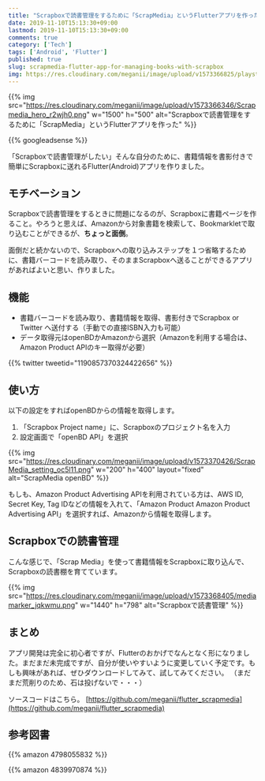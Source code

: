 ```yaml
---
title: "Scrapboxで読書管理をするために「ScrapMedia」というFlutterアプリを作った"
date: 2019-11-10T15:13:30+09:00
lastmod: 2019-11-10T15:13:30+09:00
comments: true
category: ['Tech']
tags: ['Android', 'Flutter']
published: true
slug: scrapmedia-flutter-app-for-managing-books-with-scrapbox
img: https://res.cloudinary.com/meganii/image/upload/v1573366825/playstore_icon_dz92ux.png
---
```


{{% img src="https://res.cloudinary.com/meganii/image/upload/v1573366346/Scrapmedia_hero_r2wjh0.png" w="1500" h="500" alt="Scrapboxで読書管理をするために「ScrapMedia」というFlutterアプリを作った" %}}


<!--more-->
{{% googleadsense %}}


「Scrapboxで読書管理がしたい」そんな自分のために、書籍情報を書影付きで簡単にScrapboxに送れるFlutter(Android)アプリを作りました。


## モチベーション

Scrapboxで読書管理をするときに問題になるのが、Scrapboxに書籍ページを作ること。やろうと思えば、Amazonから対象書籍を検索して、Bookmarkletで取り込むことができるが、**ちょっと面倒**。

面倒だと続かないので、Scrapboxへの取り込みステップを１つ省略するために、書籍バーコードを読み取り、そのままScrapboxへ送ることができるアプリがあればよいと思い、作りました。


## 機能

- 書籍バーコードを読み取り、書籍情報を取得、書影付きでScrapbox or Twitter へ送付する（手動での直接ISBN入力も可能）
- データ取得元はopenBDかAmazonから選択（Amazonを利用する場合は、Amazon Product APIのキー取得が必要）

{{% twitter tweetid="1190857370324422656" %}}


## 使い方

以下の設定をすればopenBDからの情報を取得します。

1. 「Scrapbox Project name」に、Scrapboxのプロジェクト名を入力
2. 設定画面で「openBD API」を選択

{{% img src="https://res.cloudinary.com/meganii/image/upload/v1573370426/ScrapMedia_setting_oc5l11.png" w="200" h="400" layout="fixed" alt="ScrapMedia openBD" %}}

もしも、Amazon Product Advertising APIを利用されている方は、AWS ID, Secret Key, Tag IDなどの情報を入れて、「Amazon Product Amazon Product Advertising API」を選択すれば、Amazonから情報を取得します。

## Scrapboxでの読書管理


こんな感じで、「Scrap Media」を使って書籍情報をScrapboxに取り込んで、Scrapboxの読書棚を育てています。

{{% img src="https://res.cloudinary.com/meganii/image/upload/v1573368405/mediamarker_jqkwmu.png" w="1440" h="798" alt="Scrapboxで読書管理" %}}


## まとめ

アプリ開発は完全に初心者ですが、Flutterのおかげでなんとなく形になりました。まだまだ未完成ですが、自分が使いやすいように変更していく予定です。もしも興味があれば、ぜひダウンロードしてみて、試してみてください。
（まだまだ荒削りのため、石は投げないで・・・）

<a href='https://play.google.com/store/apps/details?id=com.meganii.flutter_scrapmedia&pcampaignid=pcampaignidMKT-Other-global-all-co-prtnr-py-PartBadge-Mar2515-1'>
<amp-img alt='Google Play で手に入れよう' src='https://play.google.com/intl/en_us/badges/static/images/badges/ja_badge_web_generic.png' layout="fixed" height="125" width="232"></amp-img></a>


ソースコードはこちら。
[https://github.com/meganii/flutter_scrapmedia](https://github.com/meganii/flutter_scrapmedia)


## 参考図書

{{% amazon 4798055832 %}}

{{% amazon 4839970874 %}}

